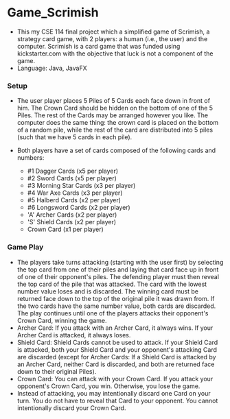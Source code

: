 # Game_Scrimish  
  
* This my CSE 114 final project which a simplified game of Scrimish, a strategy card game, with 2 players: a human (i.e., the user) and the computer. Scrimish is a card game that was funded using kickstarter.com with the objective that luck is not a component of the game.  
* Language: Java, JavaFX

### Setup
* The user player places 5 Piles of 5 Cards each face down in front of him. The Crown Card should be hidden on the bottom of one of the 5 Piles. The rest of the Cards may be arranged however you like. The computer does the same thing: the crown card is placed on the bottom of a random pile, while the rest of the card are distributed into 5 piles (such that we have 5 cards in each pile).  
  
* Both players have a set of cards composed of the following cards and numbers:
  * #1 Dagger Cards (x5 per player)
  * #2 Sword Cards (x5 per player)
  * #3 Morning Star Cards (x3 per player)
  * #4 War Axe Cards (x3 per player)  
  * #5 Halberd Cards (x2 per player)  
  * #6 Longsword Cards (x2 per player)  
  * 'A' Archer Cards (x2 per player)  
  * 'S' Shield Cards (x2 per player)   
  * Crown Card (x1 per player)  
  
### Game Play
* The players take turns attacking (starting with the user first) by selecting the top card from one of their piles and laying that card face up in front of one of their opponent's piles. The defending player must then reveal the top card of the pile that was attacked. The card with the lowest number value loses and is discarded. The winning card must be returned face down to the top of the original pile it was drawn from. If the two cards have the same number value, both cards are discarded. The play continues until one of the players attacks their opponent's Crown Card, winning the game.
* Archer Card: If you attack with an Archer Card, it always wins. If your Archer Card is attacked, it always loses.
* Shield Card: Shield Cards cannot be used to attack. If your Shield Card is attacked, both your Shield Card and your opponent's attacking Card are discarded (except for Archer Cards: If a Shield Card is attacked by an Archer Card, neither Card is discarded, and both are returned face down to their original Piles).
* Crown Card: You can attack with your Crown Card. If you attack your opponent's Crown Card, you win. Otherwise, you lose the game.
* Instead of attacking, you may intentionally discard one Card on your turn. You do not have to reveal that Card to your opponent. You cannot intentionally discard your Crown Card.
